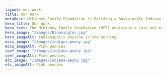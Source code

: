 ```yaml
---
layout: our-work
title: Our Work
metaDesc: McKinney Family Foundation is Building a Sustainable Indiana
hero_title: Our Work
hero_text: The McKinney Family Foundation (MFF) envisions a just and equitable transition to a sustainable clean energy economy; one that will advance climate change solutions and strengthen the field of environmental students, professionals, civic leaders, and philanthropists.
hero_image: "/images/Bloomington.jpg"
hero_imageAlt: Indianapolis skyline in the morning
eccs_image: "/images/indiana-peony.jpg"
eccs_imageAlt: Pink peonies
seef_image: "/images/indiana-peony.jpg"
seef_imageAlt: Pink peonies
elc_image: "/images/indiana-peony.jpg"
elc_imageAlt: Pink peonies
---
```

